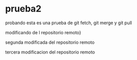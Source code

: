 # prueba2
probando
esta es una prueba de git fetch, git merge y git pull

modificando de l repositorio remoto}

segunda modificada del repositorio remoto

tercera modificacion del repositorio remoto
